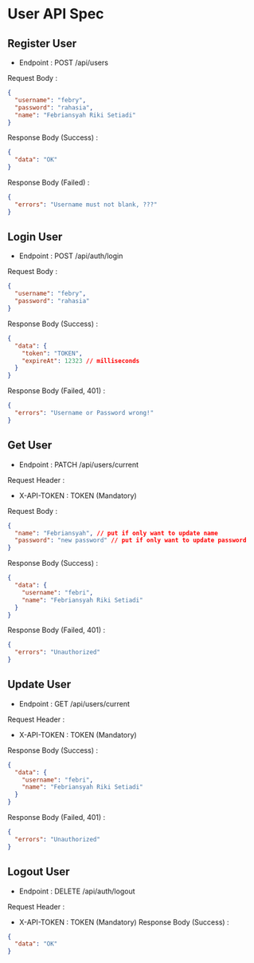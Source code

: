 # User API Spec

## Register User

- Endpoint : POST /api/users

Request Body :

```json
{
  "username": "febry",
  "password": "rahasia",
  "name": "Febriansyah Riki Setiadi"
}
```


Response Body (Success) :

```json
{
  "data": "OK"
}
```

Response Body (Failed) :

```json
{
  "errors": "Username must not blank, ???"
}
```

## Login User

- Endpoint : POST /api/auth/login

Request Body :

```json
{
  "username": "febry",
  "password": "rahasia"
}
```

Response Body (Success) :

```json
{
  "data": {
    "token": "TOKEN",
    "expireAt": 12323 // milliseconds
  }
}
```

Response Body (Failed, 401) :

```json
{
  "errors": "Username or Password wrong!"
}
```

## Get User

- Endpoint : PATCH /api/users/current

Request Header :
- X-API-TOKEN : TOKEN (Mandatory)

Request Body :

```json
{
  "name": "Febriansyah", // put if only want to update name
  "password": "new password" // put if only want to update password
}
```

Response Body (Success) :

```json
{
  "data": {
    "username": "febri",
    "name": "Febriansyah Riki Setiadi"
  }
}
```

Response Body (Failed, 401) :

```json
{
  "errors": "Unauthorized"
}
```

## Update User

- Endpoint : GET /api/users/current

Request Header :
- X-API-TOKEN : TOKEN (Mandatory)

Response Body (Success) :

```json
{
  "data": {
    "username": "febri",
    "name": "Febriansyah Riki Setiadi"
  }
}
```

Response Body (Failed, 401) :

```json
{
  "errors": "Unauthorized"
}
```

## Logout User

- Endpoint : DELETE /api/auth/logout

Request Header :
- X-API-TOKEN : TOKEN (Mandatory)
Response Body (Success) :

```json
{
  "data": "OK"
}
```